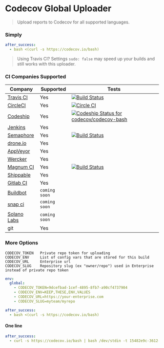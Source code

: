Codecov Global Uploader
=======================
> Upload reports to Codecov for all supported languages.


### Simply

```yaml
after_success:
  - bash <(curl -s https://codecov.io/bash)
```
> Using Travis CI? Settings `sudo: false` may speed up your builds and still works with this uploader.

### CI Companies Supported
|                     Company                      |   Supported   |                                                                                    Tests                                                                                    |
| ------------------------------------------------ | ------------- | --------------------------------------------------------------------------------------------------------------------------------------------------------------------------- |
| [Travis CI](https://travis-ci.org/)              | Yes           | [![Build Status](https://secure.travis-ci.org/codecov/codecov-bash.svg?branch=master)](http://travis-ci.org/codecov/codecov-bash)                                           |
| [CircleCI](https://circleci.com/)                | Yes           | [![Circle CI](https://img.shields.io/circleci/project/codecov/codecov-bash.svg)](https://circleci.com/gh/codecov/codecov-bash)                                              |
| [Codeship](https://codeship.com/)                | Yes           | [![Codeship Status for codecov/codecov-bash](https://codeship.com/projects/1f54a4c0-ded2-0132-d1d5-465ff4e7e511/status?branch=master)](https://codeship.com/projects/80443) |
| [Jenkins](https://jenkins-ci.org/)               | Yes           |                                                                                                                                                                             |
| [Semaphore](https://semaphoreci.com/)            | Yes           | [![Build Status](https://semaphoreci.com/api/v1/projects/da31eac6-de5b-4445-9120-69976202d22b/426364/badge.svg)](https://semaphoreci.com/stevepeak/codecov-bash)            |
| [drone.io](https://drone.io/)                    | Yes           |                                                                                                                                                                             |
| [AppVeyor](http://www.appveyor.com/)             | Yes           |                                                                                                                                                                             |
| [Wercker](http://wercker.com/)                   | Yes           |                                                                                                                                                                             |
| [Magnum CI](https://magnum-ci.com/)              | Yes           | [![Build Status](https://magnum-ci.com/status/3b0c7f8c38439654750c09fae9db5dd9.png)](https://magnum-ci.com/projects/2797)                                                   |
| [Shippable](http://www.shippable.com/)           | Yes           |                                                                                                                                                                             |
| [Gitlab CI](https://about.gitlab.com/gitlab-ci/) | Yes           |                                                                                                                                                                             |
| [Buildbot](http://buildbot.net/)                 | `coming soon` |                                                                                                                                                                             |
| [snap ci](https://snap-ci.com_)                  | `coming soon` |                                                                                                                                                                             |
| [Solano Labs](https://www.solanolabs.com/)       | `coming soon` |                                                                                                                                                                             |
| git                                              | Yes           |                                                                                                                                                                             |


### More Options

```
CODECOV_TOKEN   Private repo token for uploading
CODECOV_ENV     List of config vars that are stored for this build
CODECOV_URL     Enterprise url
CODECOV_SLUG    Repository slug (ex "owner/repo") used in Enterprise instead of private repo token
```

```yaml
env:
  global:
    - CODECOV_TOKEN=9dcefbad-1cef-4895-8fb7-a90cf4737904
    - CODECOV_ENV=KEEP,THESE,ENV,VALUES
    - CODECOV_URL=https://your-enterprise.com
    - CODECOV_SLUG=myteam/myrepo

after_success:
  - bash <(curl -s https://codecov.io/bash)
```

#### One line

```yaml
after_success:
  - curl -s https://codecov.io/bash | bash /dev/stdin -t 15482e9c-3612-4812-b19b-f5e79139dfe3
```
